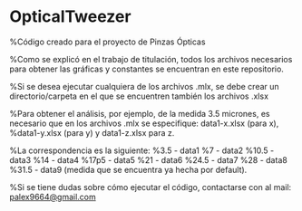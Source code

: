 # OpticalTweezer

%Código creado para el proyecto de Pinzas Ópticas

%Como se explicó en el trabajo de titulación, todos los archivos necesarios para obtener las gráficas y constantes se encuentran en este repositorio.

%Si se desea ejecutar cualquiera de los archivos .mlx, se debe crear un directorio/carpeta en el que se encuentren también los archivos .xlsx

%Para obtener el análisis, por ejemplo, de la medida 3.5 micrones, es necesario que en los archivos .mlx se especifique: data1-x.xlsx (para x), 
%data1-y.xlsx (para y) y data1-z.xlsx para z.

%La correspondencia es la siguiente:
%3.5 - data1
%7 - data2
%10.5 - data3
%14 - data4
%17p5 - data5
%21 - data6
%24.5 - data7
%28 - data8
%31.5 - data9 (medida que se encuentra ya hecha por default).


%Si se tiene dudas sobre cómo ejecutar el código, contactarse con al mail: palex9664@gmail.com
